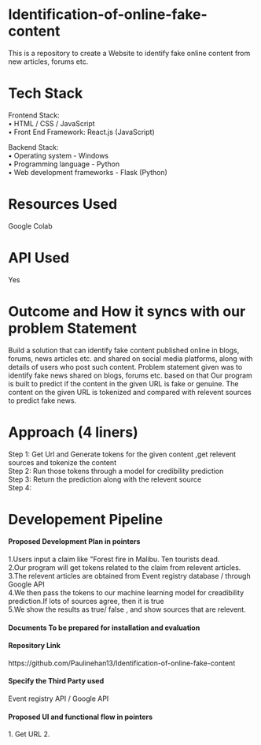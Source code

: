 # Identification-of-online-fake-content

This is a repository to create a Website to identify fake online content from new articles, forums etc.

# Tech Stack 
Frontend Stack:</br>
•	HTML / CSS / JavaScript </br>
•	Front End Framework: React.js (JavaScript) </br>

Backend Stack:</br>
•	Operating system -  Windows </br>
•	Programming language -   Python </br>
•	Web development frameworks - Flask (Python) </br> 

# Resources Used
Google Colab

# API Used 
Yes

# Outcome and How it syncs with our problem Statement
Build a solution that can identify fake content published online in blogs, forums, news articles etc. and shared on social media platforms, along with details of users who post such content.
Problem statement given was to identify fake news shared on blogs, forums etc. based on that
Our program is built to predict if the content in the given URL is fake or genuine. The content on the given URL is tokenized and compared with relevent sources to predict fake news. 


# Approach (4 liners)

Step 1: Get Url and Generate tokens for the given content ,get relevent sources and tokenize the content</br>
Step 2: Run those tokens through a model for credibility prediction</br>
Step 3: Return the prediction along with the relevent source</br>
Step 4: 

# Developement Pipeline
<h4>Proposed Development Plan in pointers</br></h4>
1.Users input a claim like "Forest fire in Malibu. Ten tourists dead.</br>
2.Our program will get tokens related to the claim from relevent articles.</br>
3.The relevent articles are obtained from Event registry database / through Google API</br>
4.We then pass the tokens to our machine learning model for creadibility prediction.If lots of sources agree, then it is true</br>
5.We show the results as true/ false , and show sources that are relevent.</br>

<h4>Documents To be prepared for installation and evaluation</br></h4>

<h4>Repository Link</br></h4>
https://github.com/Paulinehan13/Identification-of-online-fake-content

<h4>Specify the Third Party used</br></h4>
Event registry API / Google API</br>

<h4>Proposed UI and functional flow in pointers</br></h4>
1. Get URL
2. 

